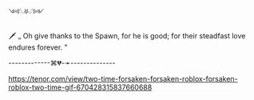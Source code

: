 ༺𓆩⛧𓆪༻

🗡 ⹂ Oh give thanks to the Spawn, for he is good; for their steadfast love endures forever. "

-------------⌘💔-➛--------------

https://tenor.com/view/two-time-forsaken-forsaken-roblox-forsaken-roblox-two-time-gif-670428315837660688
